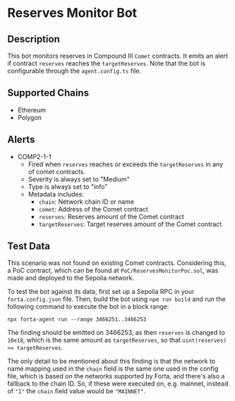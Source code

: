 # Reserves Monitor Bot

## Description

This bot monitors reserves in Compound III `Comet` contracts. It emits an alert if contract `reserves` reaches the `targetReserves`.
Note that the bot is configurable through the `agent.config.ts` file.

## Supported Chains

- Ethereum
- Polygon

## Alerts

- COMP2-1-1
  - Fired when `reserves` reaches or exceeds the `targetReserves` in any of comet contracts.
  - Severity is always set to "Medium"
  - Type is always set to "info"
  - Metadata includes:
    - `chain`: Network chain ID or name
    - `comet`: Address of the Comet contract
    - `reserves`: Reserves amount of the Comet contract
    - `targetReserves`: Target reserves amount of the Comet contract

## Test Data

This scenario was not found on existing Comet contracts. Considering this, a
PoC contract, which can be found at `PoC/ReservesMonitorPoc.sol`, was made and
deployed to the Sepolia network.

To test the bot against its data, first set up a Sepolia RPC in your
`forta.config.json` file. Then, build the bot using `npm run build` and run
the following command to execute the bot in a block range:

```
npx forta-agent run --range 3466251..3466253
```

The finding should be emitted on 3466253, as then `reserves` is changed to
`10e18`, which is the same amount as `targetReserves`, so that
`uint(reserves) >= targetReserves`.

The only detail to be mentioned about this finding is that the network to name
mapping used in the `chain` field is the same one used in the config file,
which is based on the networks supported by Forta, and there's also a fallback
to the chain ID. So, if these were executed on, e.g. mainnet, instead of `"1"`
the `chain` field value would be `"MAINNET"`.
